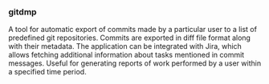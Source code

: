 ### gitdmp
A tool for automatic export of commits made by a particular user to a list of predefined git repositories. 
Commits are exported in diff file format along with their metadata. The application can be integrated with Jira, which allows fetching additional information about tasks mentioned in commit messages.
Useful for generating reports of work performed by a user within a specified time period.